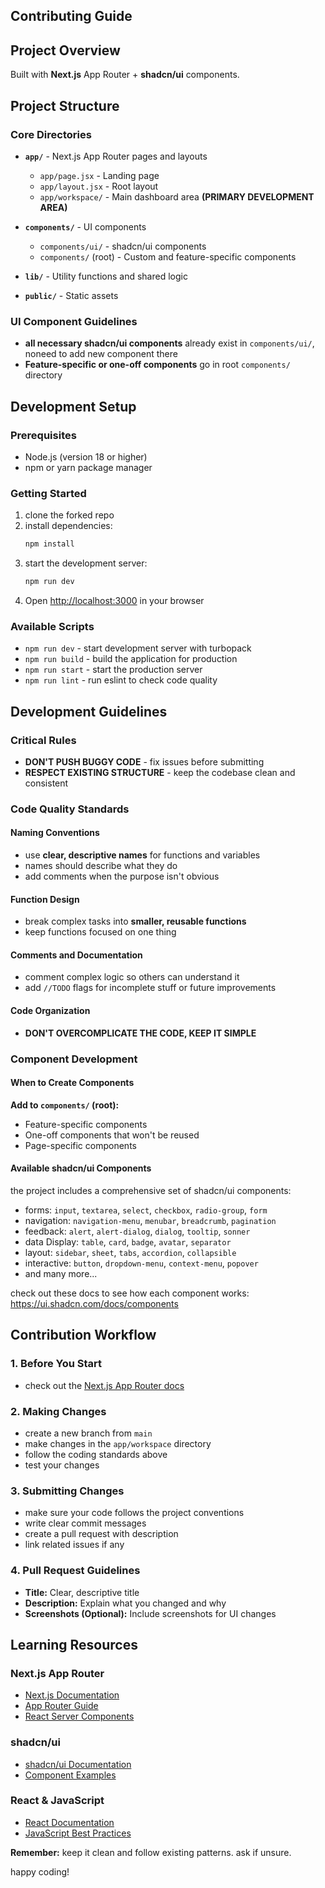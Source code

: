 ## Contributing Guide

## Project Overview

Built with **Next.js** App Router + **shadcn/ui** components.

## Project Structure

### Core Directories

- **`app/`** - Next.js App Router pages and layouts
  - `app/page.jsx` - Landing page 
  - `app/layout.jsx` - Root layout 
  - `app/workspace/` - Main dashboard area **(PRIMARY DEVELOPMENT AREA)**

- **`components/`** - UI components
  - `components/ui/` - shadcn/ui components
  - `components/` (root) - Custom and feature-specific components

- **`lib/`** - Utility functions and shared logic
- **`public/`** - Static assets

### UI Component Guidelines

- **all necessary shadcn/ui components** already exist in `components/ui/`, noneed to add new component there
- **Feature-specific or one-off components** go in root `components/` directory

## Development Setup

### Prerequisites

- Node.js (version 18 or higher)
- npm or yarn package manager

### Getting Started

1. clone the forked repo
2. install dependencies:
   ```bash
   npm install
   ```
3. start the development server:
   ```bash
   npm run dev
   ```
4. Open [http://localhost:3000](http://localhost:3000) in your browser

### Available Scripts

- `npm run dev` - start development server with turbopack
- `npm run build` - build the application for production
- `npm run start` - start the production server
- `npm run lint` - run eslint to check code quality

## Development Guidelines

### Critical Rules

- **DON'T PUSH BUGGY CODE** - fix issues before submitting
- **RESPECT EXISTING STRUCTURE** - keep the codebase clean and consistent


### Code Quality Standards

#### Naming Conventions
- use **clear, descriptive names** for functions and variables
- names should describe what they do
- add comments when the purpose isn't obvious

#### Function Design
- break complex tasks into **smaller, reusable functions**
- keep functions focused on one thing

#### Comments and Documentation
- comment complex logic so others can understand it
- add `//TODO` flags for incomplete stuff or future improvements

#### Code Organization
- **DON'T OVERCOMPLICATE THE CODE, KEEP IT SIMPLE**

### Component Development

#### When to Create Components

**Add to `components/` (root):**
- Feature-specific components
- One-off components that won't be reused
- Page-specific components

#### Available shadcn/ui Components

the project includes a comprehensive set of shadcn/ui components:
- forms: `input`, `textarea`, `select`, `checkbox`, `radio-group`, `form`
- navigation: `navigation-menu`, `menubar`, `breadcrumb`, `pagination`
- feedback: `alert`, `alert-dialog`, `dialog`, `tooltip`, `sonner`
- data Display: `table`, `card`, `badge`, `avatar`, `separator`
- layout: `sidebar`, `sheet`, `tabs`, `accordion`, `collapsible`
- interactive: `button`, `dropdown-menu`, `context-menu`, `popover`
- and many more...

check out these docs to see how each component works:
https://ui.shadcn.com/docs/components

## Contribution Workflow

### 1. Before You Start
- check out the [Next.js App Router docs](https://nextjs.org/docs/app)

### 2. Making Changes
- create a new branch from `main`
- make changes in the `app/workspace` directory
- follow the coding standards above
- test your changes

### 3. Submitting Changes
- make sure your code follows the project conventions
- write clear commit messages
- create a pull request with description
- link related issues if any

### 4. Pull Request Guidelines
- **Title:** Clear, descriptive title
- **Description:** Explain what you changed and why
- **Screenshots (Optional):** Include screenshots for UI changes

## Learning Resources

### Next.js App Router
- [Next.js Documentation](https://nextjs.org/docs)
- [App Router Guide](https://nextjs.org/docs/app/building-your-application/routing)
- [React Server Components](https://nextjs.org/docs/app/building-your-application/rendering/server-components)

### shadcn/ui
- [shadcn/ui Documentation](https://ui.shadcn.com/)
- [Component Examples](https://ui.shadcn.com/docs/components)

### React & JavaScript
- [React Documentation](https://react.dev/)
- [JavaScript Best Practices](https://developer.mozilla.org/en-US/docs/Web/JavaScript/Guide)


**Remember:** keep it clean and follow existing patterns. ask if unsure.

happy coding!